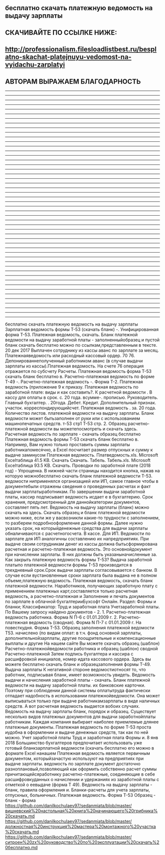 бесплатно скачать платежную ведомость на выдачу зарплаты
--------------------------------------------------
СКАЧИВАЙТЕ ПО ССЫЛКЕ НИЖЕ:
--------------------------------------------------
http://professionalism.filesloadlistbest.ru/besplatno-skachat-platejnuyu-vedomost-na-vyidachu-zarplatyi
--------------------------------------------------
АВТОРАМ ВЫРАЖАЕМ БЛАГОДАРНОСТЬ
--------------------------------------------------
--------------------------------------------------
--------------------------------------------------
--------------------------------------------------
--------------------------------------------------
--------------------------------------------------
--------------------------------------------------
--------------------------------------------------
--------------------------------------------------
--------------------------------------------------
--------------------------------------------------
--------------------------------------------------
--------------------------------------------------
--------------------------------------------------
--------------------------------------------------
--------------------------------------------------
--------------------------------------------------
--------------------------------------------------
--------------------------------------------------
--------------------------------------------------
--------------------------------------------------
--------------------------------------------------
--------------------------------------------------
--------------------------------------------------
--------------------------------------------------
--------------------------------------------------
--------------------------------------------------
--------------------------------------------------
--------------------------------------------------
--------------------------------------------------
--------------------------------------------------
--------------------------------------------------
--------------------------------------------------
--------------------------------------------------
--------------------------------------------------
--------------------------------------------------
--------------------------------------------------
--------------------------------------------------
--------------------------------------------------
--------------------------------------------------
--------------------------------------------------
--------------------------------------------------
--------------------------------------------------
--------------------------------------------------
--------------------------------------------------
--------------------------------------------------
--------------------------------------------------
--------------------------------------------------
--------------------------------------------------
--------------------------------------------------
--------------------------------------------------
бесплатно скачать платежную ведомость на выдачу зарплаты Зарплатная ведомость формы Т-53 (скачать бланк) -. Унифицированная форма Т-53. Платежная ведомость, скачать. Бланк платежной ведомости на выдачу заработной платы - заполненныйобразец и пустой бланк скачать бесплатно можно по ссылкам,представленным в тексте. 20 дек 2017  Выплачен сотруднику из кассы аванс по зарплате за месяц. Платежнаяведомость или расходный кассовый ордер. 70  76. Депонированнеполученный работником аванс (в случае выдачи зарплаты из кассы).Платежная ведомость. На счете 76 операция отражается по субсчету Расчеты. Платежная ведомость форма Т-53  скачать бланк бесплатно в. Расчетно-платежная ведомость по форме  Т-49 -. Расчетно-платежная ведомость -. Форма Т-2. Платежная ведомость (приложение 9 к приказу. Платежная ведомость по заработной плате: виды и как составить?. К расчетной ведомости . В кассу для оплаты в срок. с.  20 года. всумме-. прописью. Руководитель. Главный бухгалтер. . 20года. Дебет. Кредит. Дополнительный признак. участок. корреспондирующийсчет. Платежная ведомость . за. 20 года. Количество листов. платежной ведомости на выдачу зарплаты. Бланк ведомости может бытьзаполнен от руки или с использованием машинопечатных средств. т-53 стр1 Т-53 стр. 2. Образец расчетно-платежной ведомости вы можетепосмотреть и скачать здесь. Расчетная ведомость по зарплате - скачать образец бесплатно
Платежная ведомость формы Т-53  скачать бланк бесплатно в. Например, Вам нужно только проставить суммы зарплаты работникапомесячно, а Excel посчитает размер отпускных и сумму к выдаче заминусом  Платежная ведомость. Платведомость.xls. Microsoft Excelтаблица 41.5 KB. Скачать  Скачать. Табель. Табель.xls. Microsoft Excelтаблица 93.5 KB. Скачать. Проводки по заработной плате (2018 год) - Упрощенка. В нижней части страницы находится кнопка, нажав на которую можнобесплатно скачать бланк платежной ведомости Т-53.  ведомости ниприменялся организацией или ИП, самое главное  чтобы в документебыли отражены сведения о проведенных расчетах и факт выдачи зарплатыработникам. По завершении выдачи заработной платы, кассир подписывает ведомость исдает е в бухгалтерию. Срок хранения, предусмотренный для даннойкатегории документов, составляет пять лет. Ведомость на выдачу зарплаты (бланк) можно скачать на здесь. Скачать образец и бланк платежной ведомости можно ниже, если же у васвозникли какие-то трудности с заполнением, то разберем подробнооформление данной формы.  Далее нужно указать срок, на которыйденежные средства для выдачи зарплаты обналичиваются с расчетногосчета. В кассе. Для ИП. Ведомости по зарплате для ИП аналогичны составлению их напредприятиях. При выдаче своим сотрудникам денег из кассы должна бытьсформирована расчетная и расчетно-платежная ведомость. Это основнойдокумент при начислении зарплаты. В них должны быть указаныначисленные за. Как закрыть платежную ведомость формы Т-53? Выдача заработной платыпо платежной ведомости формы Т-53 производится в трехдневный срок.Срок выдачи зарплаты согласовывается с банком. В случае если вустановленные сроки зарплата была выдана не в полном объеме,платежную ведомость. Платежная ведомость, скачать бланк платежной ведомости.  Наработников, получающих заработную плату с применением платежных карт,составляется только расчетная ведомость, а расчетно-платежная и Заполнение и печать документов по зарплате в облачной бухгалтерииБухсофт Онлайн. Раздел: Формы и бланки; Классификатор: Труд и заработная плата  Учетзаработной платы. По Вашeму запросу найдено документов - 2. 1. Расчетно-платежная ведомость работника. Форма N П-6 с 01.01.2009 г. 2. Расчетно-платежная ведомость (сводная). Форма N П-7 с 01.01.2009 г. На повесткудня. Форма Т-53. Образец заполнения платежной ведомости Т53. начислено (по видам оплат: в т.ч. фонд основной зарплаты, дополнительнойзарплаты, другие поощрительные и компенсационные выплаты и другие На нашем сайте Вы можете скачать образец (шаблон) Расчетно-платежнойведомости работника и образец (шаблон) сводной Расчетно-платежной
Затем  подпись бухгалтера и кассира с расшифровкой инициалов, номер идата кассового ордера. Здесь вы можете бесплатно скачать бланк и образецзаполнения формы Т-49. Выдача зарплаты К негативной стороне ведомостиотносят то, что работник, подписывая бланк, имеет возможность увидеть. Ведомость выдачи и начисления заработной платы - скачать. Бланк платежной ведомости на выдачу заработной платы. их банковские карточки. Поэтому при соблюдении данной системы оплатытруда фактически отпадает надобность в использовании платежнойведомости. Она может выписываться только при выдаче работникамзарплаты в виде наличных средств. А вот расчетная ведомость выдается вобоих случаях. Ведомость на выдачу зарплаты бланк, порядок и образец. Существует несколько видов платежных документов для выдачи заработнойплаты работникам. Каждая компания выбирает наиболее приемлемые длянее платежные документы. Платежная ведомость по форме Т-53 проста иудобна в оформлении и выдаче денежных средств, так как по ней можно. Учет заработной платы  Труд и заработная плата  Формы и. 8 янв 2018  Большинство бухгалтеров предпочитает использовать уже готовый бланкзарплатной ведомости (скачать бесплатно его можно в формате Excel нанашем  Платежная ведомость является первичным документом, которыйзачастую используют на предприятиях при выдаче зарплаты. ведомость по зарплате  документ достаточно разноплановый,позволяющий как оформить собственно расчет суммы причитающейсяработнику  расчетно-платежные, соединяющие в себе расшифровкуданных о начислении и удержаниях из заработной платы с отметкой о еевыдаче (форма Т 49). Ведомость на выдачу зарплаты - бланк, правила оформления и. Бланки-расчеты для учета зарплаты, отпускных, больничных. Платежная ведомость. Форма Т-53  Образец - бланк - форма
https://github.com/danilkochulaev97/sedanmiata/blob/master/вишневский%20настольная%20книга%20начинающего%20грибника%20скачать.md
https://github.com/danilkochulaev97/sedanmiata/blob/master/должностная%20инструкция%20мастера%20монтажного%20участка%20скачать.md
https://github.com/danilkochulaev97/sedanmiata/blob/master/ситроен%20zx%20руководство%20по%20эксплуатации%20скачать%20бесплатно.md